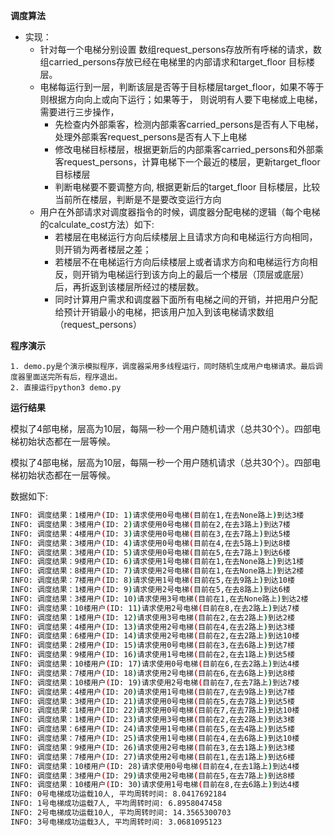 **调度算法**


- 实现：
    - 针对每一个电梯分别设置 数组request_persons存放所有呼梯的请求，数组carried_persons存放已经在电梯里的内部请求和target_floor 目标楼层。
    - 电梯每运行到一层，判断该层是否等于目标楼层target_floor，如果不等于则根据方向向上或向下运行；如果等于， 则说明有人要下电梯或上电梯，需要进行三步操作，
      - 先检查内外部乘客，检测内部乘客carried_persons是否有人下电梯，处理外部乘客request_persons是否有人下上电梯
      - 修改电梯目标楼层，根据更新后的内部乘客carried_persons和外部乘客request_persons，计算电梯下一个最近的楼层，更新target_floor 目标楼层
      - 判断电梯要不要调整方向,  根据更新后的target_floor 目标楼层，比较当前所在楼层，判断是不是要改变运行方向
    - 用户在外部请求对调度器指令的时候，调度器分配电梯的逻辑（每个电梯的calculate_cost方法）如下:
      - 若楼层在电梯运行方向后续楼层上且请求方向和电梯运行方向相同，则开销为两者楼层之差；
      - 若楼层不在电梯运行方向后续楼层上或者请求方向和电梯运行方向相反，则开销为电梯运行到该方向上的最后一个楼层（顶层或底层）后，再折返到该楼层所经过的楼层数。
      - 同时计算用户需求和调度器下面所有电梯之间的开销，并把用户分配给预计开销最小的电梯，把该用户加入到该电梯请求数组（request_persons）


**程序演示**

	1. demo.py是个演示模拟程序，调度器采用多线程运行，同时随机生成用户电梯请求。最后调度器里面送完所有后，程序退出。
 	2. 直接运行python3 demo.py


**运行结果**

模拟了4部电梯，层高为10层，每隔一秒一个用户随机请求（总共30个）。四部电梯初始状态都在一层等候。

模拟了4部电梯，层高为10层，每隔一秒一个用户随机请求（总共30个）。四部电梯初始状态都在一层等候。

数据如下:

```bash
INFO: 调度结果：1楼用户(ID: 1)请求使用0号电梯(目前在1,在去None路上)到达3楼
INFO: 调度结果：3楼用户(ID: 2)请求使用0号电梯(目前在2,在去3路上)到达7楼
INFO: 调度结果：4楼用户(ID: 3)请求使用0号电梯(目前在3,在去7路上)到达5楼
INFO: 调度结果：3楼用户(ID: 4)请求使用0号电梯(目前在4,在去5路上)到达8楼
INFO: 调度结果：3楼用户(ID: 5)请求使用0号电梯(目前在5,在去7路上)到达6楼
INFO: 调度结果：9楼用户(ID: 6)请求使用1号电梯(目前在1,在去None路上)到达1楼
INFO: 调度结果：8楼用户(ID: 7)请求使用2号电梯(目前在1,在去None路上)到达2楼
INFO: 调度结果：7楼用户(ID: 8)请求使用1号电梯(目前在5,在去9路上)到达10楼
INFO: 调度结果：1楼用户(ID: 9)请求使用2号电梯(目前在5,在去8路上)到达6楼
INFO: 调度结果：3楼用户(ID: 10)请求使用3号电梯(目前在1,在去None路上)到达2楼
INFO: 调度结果：10楼用户(ID: 11)请求使用2号电梯(目前在8,在去2路上)到达7楼
INFO: 调度结果：1楼用户(ID: 12)请求使用3号电梯(目前在2,在去2路上)到达2楼
INFO: 调度结果：4楼用户(ID: 13)请求使用2号电梯(目前在4,在去2路上)到达3楼
INFO: 调度结果：6楼用户(ID: 14)请求使用2号电梯(目前在2,在去2路上)到达10楼
INFO: 调度结果：2楼用户(ID: 15)请求使用0号电梯(目前在3,在去6路上)到达7楼
INFO: 调度结果：9楼用户(ID: 16)请求使用1号电梯(目前在2,在去1路上)到达5楼
INFO: 调度结果：10楼用户(ID: 17)请求使用0号电梯(目前在6,在去2路上)到达4楼
INFO: 调度结果：7楼用户(ID: 18)请求使用2号电梯(目前在6,在去6路上)到达8楼
INFO: 调度结果：10楼用户(ID: 19)请求使用2号电梯(目前在7,在去7路上)到达7楼
INFO: 调度结果：4楼用户(ID: 20)请求使用1号电梯(目前在7,在去9路上)到达7楼
INFO: 调度结果：3楼用户(ID: 21)请求使用0号电梯(目前在5,在去7路上)到达5楼
INFO: 调度结果：1楼用户(ID: 22)请求使用0号电梯(目前在7,在去7路上)到达10楼
INFO: 调度结果：1楼用户(ID: 23)请求使用3号电梯(目前在2,在去2路上)到达3楼
INFO: 调度结果：6楼用户(ID: 24)请求使用1号电梯(目前在5,在去4路上)到达5楼
INFO: 调度结果：7楼用户(ID: 25)请求使用1号电梯(目前在4,在去6路上)到达10楼
INFO: 调度结果：9楼用户(ID: 26)请求使用2号电梯(目前在3,在去1路上)到达3楼
INFO: 调度结果：7楼用户(ID: 27)请求使用2号电梯(目前在1,在去1路上)到达6楼
INFO: 调度结果：10楼用户(ID: 28)请求使用0号电梯(目前在4,在去1路上)到达4楼
INFO: 调度结果：3楼用户(ID: 29)请求使用2号电梯(目前在5,在去7路上)到达8楼
INFO: 调度结果：10楼用户(ID: 30)请求使用1号电梯(目前在8,在去6路上)到达4楼
INFO: 0号电梯成功运载10人, 平均周转时间: 8.0417692184
INFO: 1号电梯成功运载7人, 平均周转时间: 6.8958047458
INFO: 2号电梯成功运载10人, 平均周转时间: 14.3565300703
INFO: 3号电梯成功运载3人, 平均周转时间: 3.0681095123
```